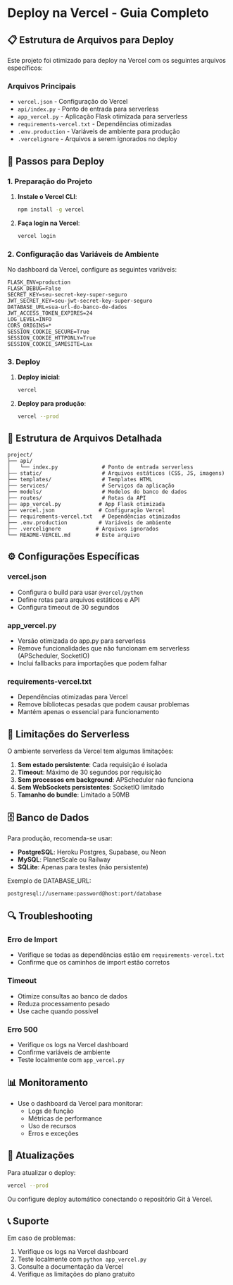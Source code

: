 # Deploy na Vercel - Guia Completo

## 📋 Estrutura de Arquivos para Deploy

Este projeto foi otimizado para deploy na Vercel com os seguintes arquivos específicos:

### Arquivos Principais
- `vercel.json` - Configuração do Vercel
- `api/index.py` - Ponto de entrada para serverless
- `app_vercel.py` - Aplicação Flask otimizada para serverless
- `requirements-vercel.txt` - Dependências otimizadas
- `.env.production` - Variáveis de ambiente para produção
- `.vercelignore` - Arquivos a serem ignorados no deploy

## 🚀 Passos para Deploy

### 1. Preparação do Projeto

1. **Instale o Vercel CLI**:
   ```bash
   npm install -g vercel
   ```

2. **Faça login na Vercel**:
   ```bash
   vercel login
   ```

### 2. Configuração das Variáveis de Ambiente

No dashboard da Vercel, configure as seguintes variáveis:

```
FLASK_ENV=production
FLASK_DEBUG=False
SECRET_KEY=seu-secret-key-super-seguro
JWT_SECRET_KEY=seu-jwt-secret-key-super-seguro
DATABASE_URL=sua-url-do-banco-de-dados
JWT_ACCESS_TOKEN_EXPIRES=24
LOG_LEVEL=INFO
CORS_ORIGINS=*
SESSION_COOKIE_SECURE=True
SESSION_COOKIE_HTTPONLY=True
SESSION_COOKIE_SAMESITE=Lax
```

### 3. Deploy

1. **Deploy inicial**:
   ```bash
   vercel
   ```

2. **Deploy para produção**:
   ```bash
   vercel --prod
   ```

## 📁 Estrutura de Arquivos Detalhada

```
project/
├── api/
│   └── index.py              # Ponto de entrada serverless
├── static/                   # Arquivos estáticos (CSS, JS, imagens)
├── templates/                # Templates HTML
├── services/                 # Serviços da aplicação
├── models/                   # Modelos do banco de dados
├── routes/                   # Rotas da API
├── app_vercel.py            # App Flask otimizada
├── vercel.json              # Configuração Vercel
├── requirements-vercel.txt   # Dependências otimizadas
├── .env.production          # Variáveis de ambiente
├── .vercelignore           # Arquivos ignorados
└── README-VERCEL.md        # Este arquivo
```

## ⚙️ Configurações Específicas

### vercel.json
- Configura o build para usar `@vercel/python`
- Define rotas para arquivos estáticos e API
- Configura timeout de 30 segundos

### app_vercel.py
- Versão otimizada do app.py para serverless
- Remove funcionalidades que não funcionam em serverless (APScheduler, SocketIO)
- Inclui fallbacks para importações que podem falhar

### requirements-vercel.txt
- Dependências otimizadas para Vercel
- Remove bibliotecas pesadas que podem causar problemas
- Mantém apenas o essencial para funcionamento

## 🔧 Limitações do Serverless

O ambiente serverless da Vercel tem algumas limitações:

1. **Sem estado persistente**: Cada requisição é isolada
2. **Timeout**: Máximo de 30 segundos por requisição
3. **Sem processos em background**: APScheduler não funciona
4. **Sem WebSockets persistentes**: SocketIO limitado
5. **Tamanho do bundle**: Limitado a 50MB

## 🗄️ Banco de Dados

Para produção, recomenda-se usar:
- **PostgreSQL**: Heroku Postgres, Supabase, ou Neon
- **MySQL**: PlanetScale ou Railway
- **SQLite**: Apenas para testes (não persistente)

Exemplo de DATABASE_URL:
```
postgresql://username:password@host:port/database
```

## 🔍 Troubleshooting

### Erro de Import
- Verifique se todas as dependências estão em `requirements-vercel.txt`
- Confirme que os caminhos de import estão corretos

### Timeout
- Otimize consultas ao banco de dados
- Reduza processamento pesado
- Use cache quando possível

### Erro 500
- Verifique os logs na Vercel dashboard
- Confirme variáveis de ambiente
- Teste localmente com `app_vercel.py`

## 📊 Monitoramento

- Use o dashboard da Vercel para monitorar:
  - Logs de função
  - Métricas de performance
  - Uso de recursos
  - Erros e exceções

## 🔄 Atualizações

Para atualizar o deploy:
```bash
vercel --prod
```

Ou configure deploy automático conectando o repositório Git à Vercel.

## 📞 Suporte

Em caso de problemas:
1. Verifique os logs na Vercel dashboard
2. Teste localmente com `python app_vercel.py`
3. Consulte a documentação da Vercel
4. Verifique as limitações do plano gratuito